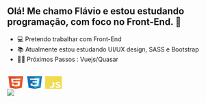 ## Olá! Me chamo Flávio e estou estudando programação, com foco no Front-End. 📲

- 💻 Pretendo trabalhar com Front-End
- 📚 Atualmente estou estudando UI/UX design, SASS e Bootstrap
- 🐱‍💻 Próximos Passos : Vuejs/Quasar 

<div style="display: inline_block"><br>
  <img align="center" alt="HTML" height="30" width="40" src="https://raw.githubusercontent.com/devicons/devicon/master/icons/html5/html5-original.svg">
  <img align="center" alt="CSS" height="30" width="40" src="https://raw.githubusercontent.com/devicons/devicon/master/icons/css3/css3-original.svg">
  <img align="center" alt="Js" height="30" width="40" src="https://raw.githubusercontent.com/devicons/devicon/master/icons/javascript/javascript-plain.svg">
</div>

<div>
  <a href="https://github.com/flavionunes86">
  <img height="180em" src="https://github-readme-stats.vercel.app/api?username=flavionunes86&show_icons=true&theme=dark"/>
</div>
